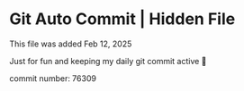 # Git Auto Commit | Hidden File

This file was added Feb 12, 2025

Just for fun and keeping my daily git commit active 🤪

commit number: 76309
